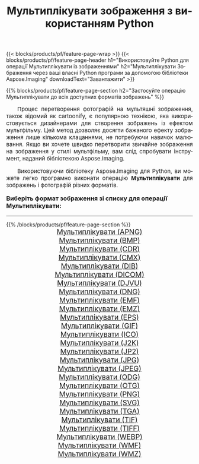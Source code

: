 ﻿---
title: Мультиплiкувати зображення з використанням Python 
weight: 3920
url: /uk/python-net/cartoonify/ 
lang: uk
langdirlevel: 2
locales: zh-hans,ja,it,ru,de,es,fr,nl,id,lt,pl,pt,vi,tr,ko,zh-hant,ar,hi,th,sv,cs,uk,he
description: Застосування бібліотеки Aspose.Imaging до зображень і фотографій Мультиплiкувати за допомогою ваших власних програм Python і серверних API.
---

{{< blocks/products/pf/feature-page-wrap >}}
{{< blocks/products/pf/feature-page-header h1="Використовуйте Python для операції Мультиплiкувати із зображеннями" h2="Мультиплiкувати Зображення через ваші власні Python програми за допомогою бібліотеки Aspose.Imaging" downloadText="Завантажити" >}}


{{% blocks/products/pf/feature-page-section  h2="Застосуйте операцію Мультиплiкувати до всіх доступних форматів зображень" %}}
<p align="justify" style="text-indent:2em;font-size:15px;">
Процес перетворення фотографій на мультяшні зображення, також відомий як cartoonify, є популярною технікою, яка використовується дизайнерами для створення зображень із ефектом мультфільму. Цей метод дозволяє досягти бажаного ефекту зображення лише кількома клацаннями, не потребуючи навичок малювання. Якщо ви хочете швидко перетворити звичайне зображення на зображення у стилі мультфільму, вам слід спробувати інструмент, наданий бібліотекою Aspose.Imaging.
</p>
<p align="justify" style="text-indent:2em;font-size:15px;">
Використовуючи бібліотеку Aspose.Imaging для Python, ви можете легко програмно виконати операцію <b>Мультиплiкувати</b> для зображень і фотографій різних форматів.
</p>
<h3 style="margin-top:16px;">
Виберіть формат зображення зі списку для операції Мультиплiкувати:
</h3>
<hr/>
{{% /blocks/products/pf/feature-page-section %}}
<div class="container-fluid productfamilypage bg-gray">
    <div class="convertypes bg-gray agp-content section">
        <div class="container">
		<div class="row other-converters" style="gap: 10px;font-size: 19px;text-align:center;">
		    <div class='col-md-3 other-converter remove-lp remove-rp'><a href="/imaging/uk/python-net/cartoonify/apng/" style="padding:15px;">Мультиплiкувати (APNG)</a></div><div class='col-md-3 other-converter remove-lp remove-rp'><a href="/imaging/uk/python-net/cartoonify/bmp/" style="padding:15px;">Мультиплiкувати (BMP)</a></div><div class='col-md-3 other-converter remove-lp remove-rp'><a href="/imaging/uk/python-net/cartoonify/cdr/" style="padding:15px;">Мультиплiкувати (CDR)</a></div><div class='col-md-3 other-converter remove-lp remove-rp'><a href="/imaging/uk/python-net/cartoonify/cmx/" style="padding:15px;">Мультиплiкувати (CMX)</a></div><div class='col-md-3 other-converter remove-lp remove-rp'><a href="/imaging/uk/python-net/cartoonify/dib/" style="padding:15px;">Мультиплiкувати (DIB)</a></div><div class='col-md-3 other-converter remove-lp remove-rp'><a href="/imaging/uk/python-net/cartoonify/dicom/" style="padding:15px;">Мультиплiкувати (DICOM)</a></div><div class='col-md-3 other-converter remove-lp remove-rp'><a href="/imaging/uk/python-net/cartoonify/djvu/" style="padding:15px;">Мультиплiкувати (DJVU)</a></div><div class='col-md-3 other-converter remove-lp remove-rp'><a href="/imaging/uk/python-net/cartoonify/dng/" style="padding:15px;">Мультиплiкувати (DNG)</a></div><div class='col-md-3 other-converter remove-lp remove-rp'><a href="/imaging/uk/python-net/cartoonify/emf/" style="padding:15px;">Мультиплiкувати (EMF)</a></div><div class='col-md-3 other-converter remove-lp remove-rp'><a href="/imaging/uk/python-net/cartoonify/emz/" style="padding:15px;">Мультиплiкувати (EMZ)</a></div><div class='col-md-3 other-converter remove-lp remove-rp'><a href="/imaging/uk/python-net/cartoonify/eps/" style="padding:15px;">Мультиплiкувати (EPS)</a></div><div class='col-md-3 other-converter remove-lp remove-rp'><a href="/imaging/uk/python-net/cartoonify/gif/" style="padding:15px;">Мультиплiкувати (GIF)</a></div><div class='col-md-3 other-converter remove-lp remove-rp'><a href="/imaging/uk/python-net/cartoonify/ico/" style="padding:15px;">Мультиплiкувати (ICO)</a></div><div class='col-md-3 other-converter remove-lp remove-rp'><a href="/imaging/uk/python-net/cartoonify/j2k/" style="padding:15px;">Мультиплiкувати (J2K)</a></div><div class='col-md-3 other-converter remove-lp remove-rp'><a href="/imaging/uk/python-net/cartoonify/jp2/" style="padding:15px;">Мультиплiкувати (JP2)</a></div><div class='col-md-3 other-converter remove-lp remove-rp'><a href="/imaging/uk/python-net/cartoonify/jpg/" style="padding:15px;">Мультиплiкувати (JPG)</a></div><div class='col-md-3 other-converter remove-lp remove-rp'><a href="/imaging/uk/python-net/cartoonify/jpeg/" style="padding:15px;">Мультиплiкувати (JPEG)</a></div><div class='col-md-3 other-converter remove-lp remove-rp'><a href="/imaging/uk/python-net/cartoonify/odg/" style="padding:15px;">Мультиплiкувати (ODG)</a></div><div class='col-md-3 other-converter remove-lp remove-rp'><a href="/imaging/uk/python-net/cartoonify/otg/" style="padding:15px;">Мультиплiкувати (OTG)</a></div><div class='col-md-3 other-converter remove-lp remove-rp'><a href="/imaging/uk/python-net/cartoonify/png/" style="padding:15px;">Мультиплiкувати (PNG)</a></div><div class='col-md-3 other-converter remove-lp remove-rp'><a href="/imaging/uk/python-net/cartoonify/svg/" style="padding:15px;">Мультиплiкувати (SVG)</a></div><div class='col-md-3 other-converter remove-lp remove-rp'><a href="/imaging/uk/python-net/cartoonify/tga/" style="padding:15px;">Мультиплiкувати (TGA)</a></div><div class='col-md-3 other-converter remove-lp remove-rp'><a href="/imaging/uk/python-net/cartoonify/tif/" style="padding:15px;">Мультиплiкувати (TIF)</a></div><div class='col-md-3 other-converter remove-lp remove-rp'><a href="/imaging/uk/python-net/cartoonify/tiff/" style="padding:15px;">Мультиплiкувати (TIFF)</a></div><div class='col-md-3 other-converter remove-lp remove-rp'><a href="/imaging/uk/python-net/cartoonify/webp/" style="padding:15px;">Мультиплiкувати (WEBP)</a></div><div class='col-md-3 other-converter remove-lp remove-rp'><a href="/imaging/uk/python-net/cartoonify/wmf/" style="padding:15px;">Мультиплiкувати (WMF)</a></div><div class='col-md-3 other-converter remove-lp remove-rp'><a href="/imaging/uk/python-net/cartoonify/wmz/" style="padding:15px;">Мультиплiкувати (WMZ)</a></div>
                </div>
        </div>
    </div>
</div>
<br/>
